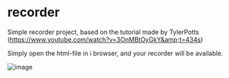 # recorder
Simple recorder project, based on the tutorial made by TylerPotts (https://www.youtube.com/watch?v=3OnMBtOyGkY&amp;t=434s)


Simply open the html-file in i browser, and your recorder will be available.

![image](https://github.com/yonraf/recorder/assets/55747457/9147d12f-cc03-4d4f-b4b8-c56e406e39f1)
